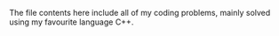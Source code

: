 The file contents here include all of my coding problems, mainly solved using my favourite language C++. 

